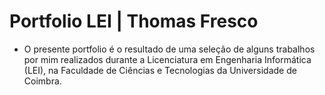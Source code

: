 # Portfolio LEI | Thomas Fresco

* O presente portfolio é o resultado de uma seleção de alguns trabalhos por mim realizados durante a Licenciatura em Engenharia Informática (LEI), na Faculdade de Ciências e Tecnologias da Universidade de Coimbra. 